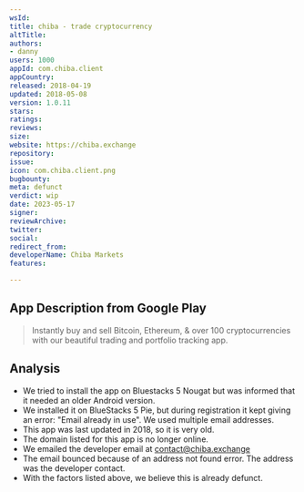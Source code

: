 ```yaml
---
wsId: 
title: chiba - trade cryptocurrency
altTitle: 
authors:
- danny 
users: 1000
appId: com.chiba.client
appCountry: 
released: 2018-04-19
updated: 2018-05-08
version: 1.0.11
stars: 
ratings: 
reviews: 
size: 
website: https://chiba.exchange
repository: 
issue: 
icon: com.chiba.client.png
bugbounty: 
meta: defunct
verdict: wip
date: 2023-05-17
signer: 
reviewArchive: 
twitter: 
social: 
redirect_from: 
developerName: Chiba Markets
features: 

---
```


## App Description from Google Play 

> Instantly buy and sell Bitcoin, Ethereum, & over 100 cryptocurrencies
with our beautiful trading and portfolio tracking app.

## Analysis 

- We tried to install the app on Bluestacks 5 Nougat but was informed that it needed an older Android version.
- We installed it on BlueStacks 5 Pie, but during registration it kept giving an error: "Email already in use". We used multiple email addresses.
- This app was last updated in 2018, so it is very old.
- The domain listed for this app is no longer online.
- We emailed the developer email at contact@chiba.exchange
- The email bounced because of an address not found error. The address was the developer contact. 
- With the factors listed above, we believe this is already defunct.

